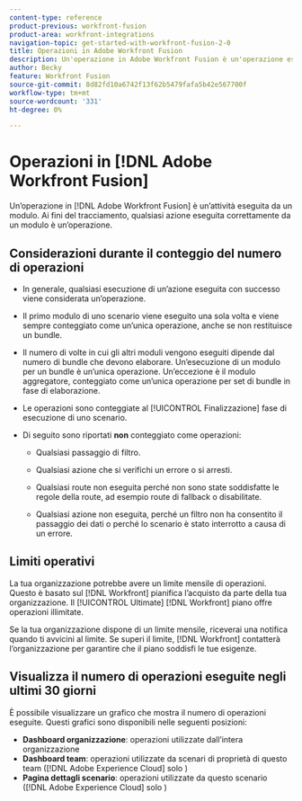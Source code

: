 ```yaml
---
content-type: reference
product-previous: workfront-fusion
product-area: workfront-integrations
navigation-topic: get-started-with-workfront-fusion-2-0
title: Operazioni in Adobe Workfront Fusion
description: Un'operazione in Adobe Workfront Fusion è un'operazione eseguita da un modulo. Ai fini del tracciamento, qualsiasi azione eseguita correttamente da un modulo è un’operazione.
author: Becky
feature: Workfront Fusion
source-git-commit: 8d82fd10a6742f13f62b5479fafa5b42e567700f
workflow-type: tm+mt
source-wordcount: '331'
ht-degree: 0%

---
```


# Operazioni in [!DNL Adobe Workfront Fusion]

Un’operazione in [!DNL Adobe Workfront Fusion] è un’attività eseguita da un modulo. Ai fini del tracciamento, qualsiasi azione eseguita correttamente da un modulo è un’operazione.

## Considerazioni durante il conteggio del numero di operazioni

* In generale, qualsiasi esecuzione di un’azione eseguita con successo viene considerata un’operazione.

* Il primo modulo di uno scenario viene eseguito una sola volta e viene sempre conteggiato come un’unica operazione, anche se non restituisce un bundle.

* Il numero di volte in cui gli altri moduli vengono eseguiti dipende dal numero di bundle che devono elaborare.  Un’esecuzione di un modulo per un bundle è un’unica operazione. Un’eccezione è il modulo aggregatore, conteggiato come un’unica operazione per set di bundle in fase di elaborazione.

* Le operazioni sono conteggiate al [!UICONTROL Finalizzazione] fase di esecuzione di uno scenario.

* Di seguito sono riportati **non** conteggiato come operazioni:

   * Qualsiasi passaggio di filtro.

   * Qualsiasi azione che si verifichi un errore o si arresti.

   * Qualsiasi route non eseguita perché non sono state soddisfatte le regole della route, ad esempio route di fallback o disabilitate.

   * Qualsiasi azione non eseguita, perché un filtro non ha consentito il passaggio dei dati o perché lo scenario è stato interrotto a causa di un errore.

## Limiti operativi

La tua organizzazione potrebbe avere un limite mensile di operazioni. Questo è basato sul [!DNL Workfront] pianifica l’acquisto da parte della tua organizzazione. Il [!UICONTROL Ultimate] [!DNL Workfront] piano offre operazioni illimitate.

Se la tua organizzazione dispone di un limite mensile, riceverai una notifica quando ti avvicini al limite. Se superi il limite, [!DNL Workfront] contatterà l’organizzazione per garantire che il piano soddisfi le tue esigenze.

## Visualizza il numero di operazioni eseguite negli ultimi 30 giorni

È possibile visualizzare un grafico che mostra il numero di operazioni eseguite. Questi grafici sono disponibili nelle seguenti posizioni:

* **Dashboard organizzazione**: operazioni utilizzate dall’intera organizzazione
* **Dashboard team**: operazioni utilizzate da scenari di proprietà di questo team ([!DNL Adobe Experience Cloud] solo )
* **Pagina dettagli scenario**: operazioni utilizzate da questo scenario ([!DNL Adobe Experience Cloud] solo )

